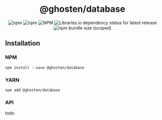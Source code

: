 <div align="center">

# @ghosten/database

![npm](https://img.shields.io/npm/dm/@ghosten/database?logo=npm)
![npm](https://img.shields.io/npm/v/@ghosten/database?logo=npm)
![NPM](https://img.shields.io/npm/l/@ghosten/database)
![Libraries.io dependency status for latest release](https://img.shields.io/librariesio/release/npm/@ghosten/database?logo=npm)
![npm bundle size (scoped)](https://img.shields.io/bundlephobia/minzip/@ghosten/database)

</div>

## Installation

### NPM

```shell
npm install --save @ghosten/database
```

### YARN

```shell
npm add @ghosten/database
```

### API

todo
